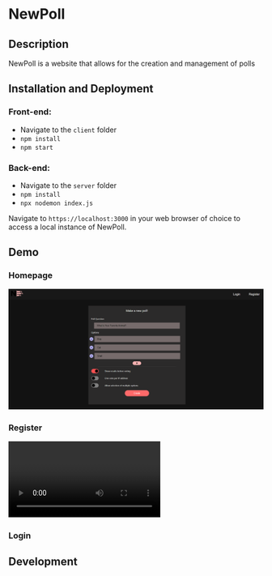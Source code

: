 # NewPoll

## Description

NewPoll is a website that allows for the creation and management of polls

## Installation and Deployment

### Front-end:

* Navigate to the `client` folder
* ```npm install```
* ```npm start```

### Back-end:

* Navigate to the `server` folder
* ```npm install```
* ```npx nodemon index.js```

Navigate to `https://localhost:3000` in your web browser of choice to access a local instance of NewPoll.

## Demo

### Homepage

![](images/Homepage.png)

### Register

![](images/Register.mp4)

### Login



## Development